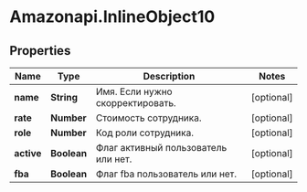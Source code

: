# Amazonapi.InlineObject10

## Properties

Name | Type | Description | Notes
------------ | ------------- | ------------- | -------------
**name** | **String** | Имя. Если нужно скорректировать. | [optional] 
**rate** | **Number** | Стоимость сотрудника. | [optional] 
**role** | **Number** | Код роли сотрудника. | [optional] 
**active** | **Boolean** | Флаг активный пользователь или нет. | [optional] 
**fba** | **Boolean** | Флаг fba пользователь или нет. | [optional] 


